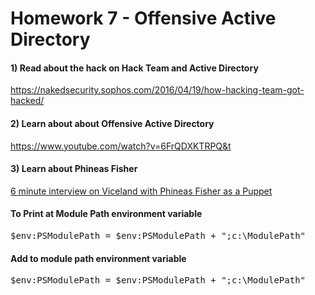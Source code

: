 <h1>Homework 7 - Offensive Active Directory</h1>



<h4>1) Read about the hack on Hack Team and Active Directory</h4>
<a href="https://nakedsecurity.sophos.com/2016/04/19/how-hacking-team-got-hacked/">https://nakedsecurity.sophos.com/2016/04/19/how-hacking-team-got-hacked/</a>



<h4>2) Learn about about Offensive Active Directory</h4>
<a href="https://www.youtube.com/watch?v=6FrQDXKTRPQ&t=380s">https://www.youtube.com/watch?v=6FrQDXKTRPQ&t</a>



<h4>3) Learn about Phineas Fisher</h4>
<a href="https://www.youtube.com/watch?v=BpyCl1Qm6Xs&t=190s">6 minute interview on Viceland with Phineas Fisher as a Puppet</a>


<h4>To Print at Module Path environment variable</h4>

<pre>
$env:PSModulePath = $env:PSModulePath + ";c:\ModulePath"
</pre>

<h4>Add to module path environment variable</h4>
<pre>
$env:PSModulePath = $env:PSModulePath + ";c:\ModulePath"
</pre>
